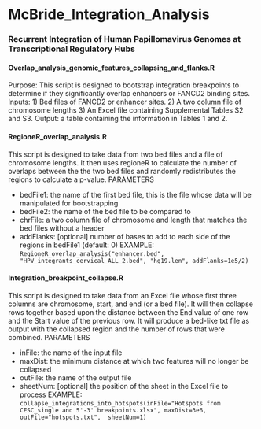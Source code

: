 # McBride_Integration_Analysis
### Recurrent Integration of Human Papillomavirus Genomes at Transcriptional Regulatory Hubs

#### Overlap_analysis_genomic_features_collapsing_and_flanks.R 
Purpose: This script is designed to bootstrap integration breakpoints to determine if they significantly overlap enhancers or FANCD2 binding sites.
Inputs: 
         1) Bed files of FANCD2 or enhancer sites. 
         2) A two column file of chromosome lengths
         3) An Excel file containing Supplemental Tables S2 and S3.
Output: a table containing the information in Tables 1 and 2.

#### RegioneR_overlap_analysis.R
This script is designed to take data from two bed files and a file of chromosome lengths.
It then uses regioneR to calculate the number of overlaps between the the two bed files
and randomly redistributes the regions to calculate a p-value.
PARAMETERS
* bedFile1: the name of the first bed file, this is the file whose data will be manipulated for bootstrapping
* bedFile2: the name of the bed file to be compared to
* chrFile: a two column file of chromosome and length that matches the bed files without a header 
* addFlanks: [optional] number of bases to add to each side of the regions in bedFile1 (default: 0)
EXAMPLE: `RegioneR_overlap_analysis("enhancer.bed", "HPV_integrants_cervical_ALL_2.bed", "hg19.len", addFlanks=1e5/2)`

#### Integration_breakpoint_collapse.R
This script is designed to take data from an Excel file whose first three columns are chromosome, start, and end (or a bed file). 
It will then collapse rows together based upon the distance between the End value of one row and the Start value of the previous row. It will produce a bed-like
txt file as output with the collapsed region and the number of rows that were combined.
PARAMETERS
* inFile: the name of the input file
* maxDist: the minimum distance at which two features will no longer be collapsed
* outFile: the name of the output file
* sheetNum: [optional] the position of the sheet in the Excel file to process
EXAMPLE: `collapse_integrations_into_hotspots(inFile="Hotspots from CESC_single and 5'-3' breakpoints.xlsx", maxDist=3e6, outFile="hotspots.txt", 
sheetNum=1)`

